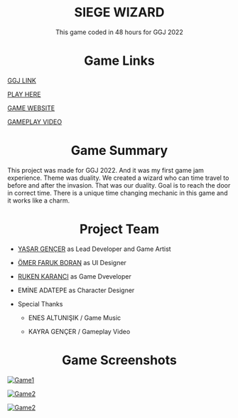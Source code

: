 <h1 align="center">SIEGE WIZARD</h1>

<P align="center">This game coded in 48 hours for GGJ 2022</P> 



<h1 align="center">Game Links</h1>

[GGJ LINK](https://globalgamejam.org/2022/games/siege-wizard-3) 

[PLAY HERE](https://benyasar.itch.io/siege-wizard "itch.io") 

[GAME WEBSITE](https://yasargencer.github.io/SiegeWizard.html "Game Website")

[GAMEPLAY VIDEO](https://www.youtube.com/watch?v=KKMR9Y4kY-o "Game Video")

<h1 align="center">Game Summary</h1>

This project was made for GGJ 2022. And it was my first game jam experience. Theme was duality. We created a wizard who can time travel to before and after the invasion. That was our duality. Goal is to reach the door in correct time. There is a unique time changing mechanic in this game and it works like a charm.

<h1 align="center">Project Team</h1>

- [YAŞAR GENÇER](https://github.com/YasarGencer "YAŞAR GENÇER") as Lead Developer and Game Artist

- [ÖMER FARUK BORAN](https://github.com/omerboran63 "ÖMER FARUK BORAN") as UI Designer

- [RUKEN KARANCI](https://github.com/Karanci "RUKEN KARANCI") as Game Dveveloper

- EMİNE ADATEPE as Character Designer

- Special Thanks
	- ENES ALTUNIŞIK / Game Music
	
	- KAYRA GENÇER / Gameplay Video


<h1 align="center">Game Screenshots</h1>

[![Game1](https://yasargencer.github.io/img/SiegeWizard01.jpg "Game1")](https://benyasar.itch.io/siege-wizard "Game1")

[![Game2](https://yasargencer.github.io/img/SiegeWizard02.jpg "Game1")](https://benyasar.itch.io/siege-wizard "Game2")

[![Game2](https://yasargencer.github.io/img/SiegeWizard03.jpg "Game1")](https://benyasar.itch.io/siege-wizard "Game3")
